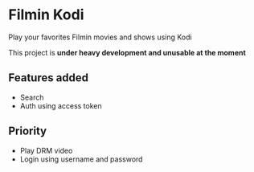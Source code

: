 # Filmin Kodi
Play your favorites Filmin movies and shows using Kodi

This project is **under heavy development and unusable at the moment**

## Features added
* Search
* Auth using access token
## Priority
* Play DRM video
* Login using username and password
